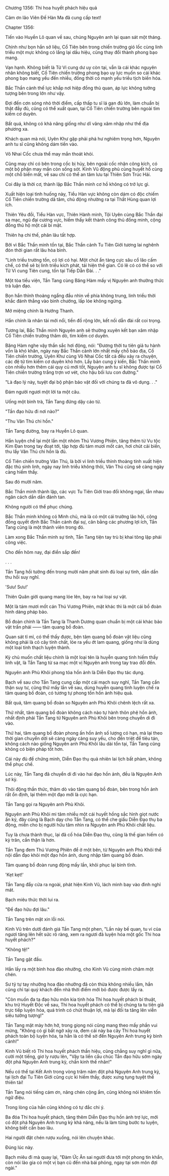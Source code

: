 




Chương 1356: Thi hoa huyết phách hiệu quả


Cảm ơn lão Viên Đế Hàn Ma đã cung cấp text!

Chapter 1356:

Tiến vào Huyền Lô quan về sau, chúng Nguyên anh lại quan sát một tháng.

Chính như bọn hắn sở liệu, Cổ Tiên bên trong chiến trường gió lốc cùng linh triều một mực không có lắng lại dấu hiệu, cũng thay đổi thành phong bạo mang.

Vạn hạnh. Không biết là Tử Vi cung dư uy còn tại, vẫn là cái khác nguyên nhân không biết, Cổ Tiên chiến trường phong bạo uy lực muốn so cái khác phong bạo mang yếu đến nhiều, đồng thời có mạnh yếu triều tịch biến hóa.

Bắc Thần cảnh thế lực khắp nơi hiệp đồng thủ quan, áp lực không tưởng tượng bên trong lớn như vậy.

Đợi đến cơn sóng nhỏ thời điểm, cấp thấp tu sĩ lá gan đủ lớn, làm chuẩn bị thật đầy đủ, cũng có thể xuất quan, tại Cổ Tiên chiến trường bên ngoài tìm kiếm cơ duyên.

Bất quá, không có khả năng giống như dĩ vãng xâm nhập như thế địa phương xa.

Khách quan mà nói, Uyên Khư gặp phải phá hư nghiêm trọng hơn, Nguyên anh tu sĩ cũng không dám tiến vào.

Vô Nhai Cốc chưa thể may mắn thoát khỏi.

Cũng may chỉ có bên trong cốc bị hủy, bên ngoài cốc nhận công kích, có một bộ phận may mắn còn sống sót. Kinh Vũ động phủ cùng huyết hồ cùng một chỗ biến mất, về sau chỉ có thể an tâm lưu tại Thiên Sơn Trúc Hải.

Coi đây là thời cơ, thành lập Bắc Thần minh cơ hồ không có trở lực gì.

Xuất hiện loại tình huống này, Tiểu Hàn vực không còn dám có độc chiếm Cổ Tiên chiến trường dã tâm, chủ động nhường ra tại Thất Hùng quan lợi ích.

Thiên Yêu đồi, Tiểu Hàn vực, Thiên Hành minh, Tội Uyên cùng Bắc Thần đại sa mạc, ngũ đại cương vực, hiếm thấy kết thành công thủ đồng minh, cộng đồng thủ hộ một cái bí mật.

Thiên hạ chi thế, phân lâu tất hợp.

Bởi vì Bắc Thần minh tồn tại, Bắc Thần cảnh Tu Tiên Giới tương lai nghênh đón thời gian rất lâu hòa bình.

"Linh triều trường tồn, có lợi có hại. Một chút ẩn tàng cực sâu cổ lão cấm chế, có thể sẽ bị linh triều kích phát, tái hiện thế gian. Có lẽ có có thể so với Tử Vi cung Tiên cung, tồn tại Tiếp Dẫn Đài. . ."

Một tòa tiểu viện, Tần Tang cùng Băng Hàm mấy vị Nguyên anh thưởng thức trà luận đạo.

Bọn hắn thỉnh thoảng ngẩng đầu nhìn về phía không trung, linh triều thời khắc đánh thẳng vào bình chướng, lấp lóe không ngừng.

Mở miệng chính là Hướng Thanh.

Hắn chính là nhân tài mới nổi, tiền đồ rộng lớn, kết nối dẫn đài rất coi trọng.

Tương lai, Bắc Thần minh Nguyên anh sẽ thường xuyên kết bạn xâm nhập Cổ Tiên chiến trường thăm dò, tìm kiếm cơ duyên.

Băng Hàm nghe vậy thần sắc hơi động, nói: "Đương thời tu tiên giả tu hành vốn là khó khăn, ngày nay Bắc Thần cảnh lớn nhất mấy chỗ bảo địa, Cổ Tiên chiến trường, Uyên Khư cùng Vô Nhai Cốc tất cả đều xảy ra chuyện, các đệ tử tìm kiếm cơ duyên khó hơn. Lấy bản cung ý kiến, Bắc Thần minh còn nhiều hơn thêm cái quy củ mới tốt, Nguyên anh tu sĩ không được tại Cổ Tiên chiến trường trắng trợn vơ vét, cho hậu bối lưu con đường."

"Là đạo lý này, tuyệt đại bộ phận bảo vật đối với chúng ta đã vô dụng. . ."

Đám người ngươi một lời ta một câu.

Uống một bình trà, Tần Tang đứng dậy cáo từ.

"Tần đạo hữu đi nơi nào?"

"Thu Vân Thú chi hồn."

Tần Tang đường, bay ra Huyền Lô quan.

Hắn luyện chế lại một lần một nhóm Thú Vương Phiên, tăng thêm từ Vu tộc Kim Đan trong tay đoạt tới, tập hợp đủ tám mươi mốt cán, hơi chút cải biến, thu lấy Vân Thú chi hồn là đủ.

Cổ Tiên chiến trường Vân Thú, là bởi vì linh triều thỉnh thoảng tính xuất hiện đặc thù sinh linh, ngày nay linh triều không thôi, Vân Thú cũng sẽ càng ngày càng hiếm thấy.

Sau đó mười năm.

Bắc Thần minh thành lập, các vực Tu Tiên Giới trao đổi không ngại, lẫn nhau ngăn cách dần dần đánh tan.

Không người có thể phục chúng.

Bắc Thần minh không có Minh chủ, mà là có một cái trưởng lão hội, cộng đồng quyết định Bắc Thần cảnh đại sự, cân bằng các phương lợi ích, Tần Tang cũng là một thành viên trong đó.

Làm xong Bắc Thần minh sự tình, Tần Tang tiện tay trù bị khai tông lập phái công việc.

Cho đến hôm nay, đại điển sắp đến!

. . .

Tần Tang hồi tưởng đến trong mười năm phát sinh đủ loại sự tình, dần dần thu hồi suy nghĩ.

'Sưu! Sưu!'

Thiên Quân giới quang mang lóe lên, bay ra hai loại sự vật.

Một là tám mươi mốt cán Thú Vương Phiên, mặt khác thì là một cái bồ đoàn hình dáng pháp bảo.

Bồ đoàn chính là Tần Tang là Thanh Dương quan chuẩn bị một cái khác bảo vật trấn phái —— tâm quang bồ đoàn.

Quan sát tỉ mỉ, có thể thấy được, bện tâm quang bồ đoàn vật liệu cũng không phải là cỏ cây tính chất, lóe ra yếu ớt lam quang, giống như là dùng một loại tinh thạch luyện thành.

Kỳ chủ muốn chất liệu chính là một loại tên là huyễn quang tinh hiếm thấy linh vật, là Tần Tang từ sa mạc một vị Nguyên anh trong tay trao đổi đến.

Nguyên anh Phù Khôi phong tỏa hồn ảnh là Diễn Đạo thụ tác dụng.

Bạch về sau cho Tần Tang cung cấp một cái mạch suy nghĩ, Tần Tang cẩn thận suy tư, cũng thử mấy lần về sau, dùng huyễn quang tinh luyện chế ra tâm quang bồ đoàn, có tương tự phong tồn hồn ảnh hiệu quả.

Bất quá, tâm quang bồ đoàn so Nguyên anh Phù Khôi chênh lệch rất xa.

Thứ nhất, tâm quang bồ đoàn không cách nào tự hành thôn phệ hồn ảnh, nhất định phải Tần Tang từ Nguyên anh Phù Khôi bên trong chuyển di đi vào.

Thứ hai, tâm quang bồ đoàn phong ấn hồn ảnh số lượng có hạn, mà lại theo thời gian chuyển dời sẽ càng ngày càng suy yếu, cho đến triệt để tiêu tán, không cách nào giống Nguyên anh Phù Khôi lâu dài tồn tại, Tần Tang cũng không có biện pháp tốt hơn.

Cái này đủ để chứng minh, Diễn Đạo thụ quả nhiên lai lịch bất phàm, không thể phục chế.

Lúc này, Tần Tang đã chuyển di đi vào hai đạo hồn ảnh, đều là Nguyên Anh sơ kỳ.

Thôi động thần thức, thăm dò vào tâm quang bồ đoàn, bên trong hồn ảnh rất ổn định, lại thêm một đạo mới là cực hạn.

Tần Tang gọi ra Nguyên anh Phù Khôi.

Nguyên anh Phù Khôi mi tâm nhiều một cái huyết hồng sắc hình giọt nước ấn ký, đây cũng là Bạch dạy cho Tần Tang, có thể che giấu Diễn Đạo thụ ba động, miễn cho bị người hữu tâm nhìn ra Nguyên anh Phù Khôi chất liệu.

Tuy là chưa thành thục, lại đã cố hóa Diễn Đạo thụ, cũng là thế gian hiếm có kỳ trân, cẩn thận là hơn.

Tần Tang đem Thú Vương Phiên để ở một bên, từ Nguyên anh Phù Khôi thể nội dẫn đạo khỏi một đạo hồn ảnh, dung nhập tâm quang bồ đoàn.

Tâm quang bồ đoàn rung động mấy lần, khôi phục lại bình tĩnh.

'Kẹt kẹt!'

Tần Tang đẩy cửa ra ngoài, phát hiện Kinh Vũ, lách mình bay vào đình nghỉ mát.

Bạch miêu thức thời lui ra.

"Để đạo hữu đợi lâu."

Tần Tang trên mặt xin lỗi nói.

Kinh Vũ trên dưới đánh giá Tần Tang một phen, "Lần này bế quan, tu vi của ngươi tăng lên hết sức rõ ràng, xem ra ngươi đã luyện hóa một gốc Thi hoa huyết phách?"

"Không tệ!"

Tần Tang gật đầu.

Hắn lấy ra một bình hoa đào nhưỡng, cho Kinh Vũ cùng mình châm một chén.

Sư tỷ tự tay nhưỡng hoa đào nhưỡng đã còn thừa không nhiều lắm, hắn cũng chỉ tại quý khách đến nhà thời điểm mới bỏ được được lấy ra.

"Còn muốn đa tạ đạo hữu môn kia tịnh hóa Thi hoa huyết phách bí thuật, khu trừ Huyết Độc về sau, Thi hoa huyết phách có thể bị chúng ta tu tiên giả trực tiếp luyện hóa, quá trình có chút thuận lợi, mà lại đối ta tăng lên viễn siêu tưởng tượng!"

Tần Tang mặt mày hớn hở, trong giọng nói cũng mang theo mấy phần vui mừng, "Không có gì bất ngờ xảy ra, đem cái này ba cây Thi hoa huyết phách toàn bộ luyện hóa, ta hẳn là có thể sờ đến Nguyên Anh trung kỳ bình cảnh!"

Kinh Vũ biết rõ Thi hoa huyết phách thần hiệu, cũng chẳng suy nghĩ gì nữa, cười một tiếng, giơ ly rượu lên, "Vậy ta liền cầu chúc Tần đạo hữu sớm ngày đột phá Nguyên Anh trung kỳ, chấn kinh thế nhân!"

Nếu có thể tại Kết Anh trong vòng trăm năm đột phá Nguyên Anh trung kỳ, tại lịch đại Tu Tiên Giới cũng cực kì hiếm thấy, được xưng tụng tuyệt thế thiên tài!

Tần Tang nói tiếng cám ơn, nâng chén cộng ẩm, cũng không nói khiêm tốn ngữ điệu.

Trong lòng của hắn cũng không có tự đắc chi ý.

Ba đóa Thi hoa huyết phách, tăng thêm Diễn Đạo thụ hồn ảnh trợ lực, mới có đột phá Nguyên Anh trung kỳ khả năng, nếu là làm từng bước tu luyện, không biết cần bao lâu.

Hai người đặt chén rượu xuống, nói lên chuyện khác.

Đúng lúc này.

Bạch miêu đi mà quay lại, "Đàm Ức Ân sai người đưa tới một phong tin khẩn, còn nói lão gia có một vị bạn cũ đến nhà bái phỏng, ngay tại sơn môn đợi ngài."




